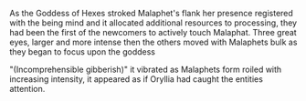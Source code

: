 As the Goddess of Hexes stroked Malaphet's flank her presence registered with the being mind and it allocated additional resources to processing, they had been the first of the newcomers to actively touch Malaphat. Three great eyes, larger and more intense then the others moved with Malaphets bulk as they began to focus upon the goddess

"(Incomprehensible gibberish)" it vibrated as Malaphets form roiled with increasing intensity, it appeared as if Oryllia had caught the entities attention.